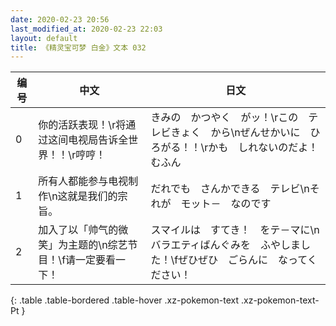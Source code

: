 ```yaml
---
date: 2020-02-23 20:56
last_modified_at: 2020-02-23 22:03
layout: default
title: 《精灵宝可梦 白金》文本 032
---
```

| 编号 | 中文 | 日文 |
| ---- | ---- | ---- |
| 0 | 你的活跃表现！\r将通过这间电视局告诉全世界！！\r哼哼！ | きみの　かつやく　がッ！\rこの　テレビきょく　から\nぜんせかいに　ひろがる！！\rかも　しれないのだよ！　むふん |
| 1 | 所有人都能参与电视制作\n这就是我们的宗旨。 | だれでも　さんかできる　テレビ\nそれが　モット－　なのです |
| 2 | 加入了以「帅气的微笑」为主题的\n综艺节目！\f请一定要看一下！ | スマイルは　すてき！　をテ－マに\nバラエティばんぐみを　ふやしました！\fぜひぜひ　ごらんに　なってください！ |
{: .table .table-bordered .table-hover .xz-pokemon-text .xz-pokemon-text-Pt }